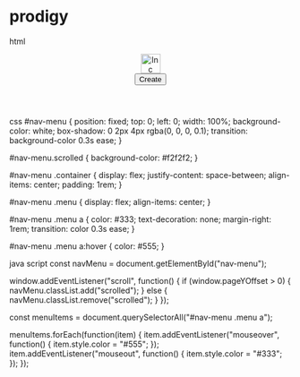 # prodigy
html
<header id="nav-menu">
  <div class="container">
    <div class="nav-start">
      <a class="logo" href="/">
        <img src="logo.png" width="35" height="35" alt="Inc Logo">
      </a>
      <nav class="menu"></nav>
    </div>
    <div class="nav-end">
      <button class="btn btn-primary">Create</button>
    </div>
  </div>
</header>



css
#nav-menu {
  position: fixed;
  top: 0;
  left: 0;
  width: 100%;
  background-color: white;
  box-shadow: 0 2px 4px rgba(0, 0, 0, 0.1);
  transition: background-color 0.3s ease;
}

#nav-menu.scrolled {
  background-color: #f2f2f2;
}

#nav-menu .container {
  display: flex;
  justify-content: space-between;
  align-items: center;
  padding: 1rem;
}

#nav-menu .menu {
  display: flex;
  align-items: center;
}

#nav-menu .menu a {
  color: #333;
  text-decoration: none;
  margin-right: 1rem;
  transition: color 0.3s ease;
}

#nav-menu .menu a:hover {
  color: #555;
}




java script
const navMenu = document.getElementById("nav-menu");

window.addEventListener("scroll", function() {
  if (window.pageYOffset > 0) {
    navMenu.classList.add("scrolled");
  } else {
    navMenu.classList.remove("scrolled");
  }
});

const menuItems = document.querySelectorAll("#nav-menu .menu a");

menuItems.forEach(function(item) {
  item.addEventListener("mouseover", function() {
    item.style.color = "#555";
  });
  item.addEventListener("mouseout", function() {
    item.style.color = "#333";
  });
});
